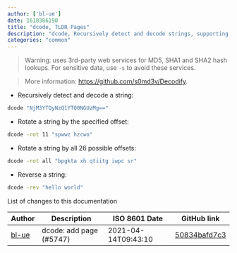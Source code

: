 ```yaml
---
author: ['bl-ue']
date: 1618386190
title: "dcode, TLDR Pages"
description: "dcode, Recursively detect and decode strings, supporting hex, decimal, binary, base64, URL, FromChar encodings, Caesar ciphers, and MD5, SHA1, and SHA2 hashes."
categories: "common"
---
```

> Warning: uses 3rd-party web services for MD5, SHA1 and SHA2 hash lookups. For sensitive data, use `-s` to avoid these services.

> More information: <https://github.com/s0md3v/Decodify>.

- Recursively detect and decode a string:

```bash
dcode "NjM3YTQyNzQ1YTQ0NGUzMg=="
```

- Rotate a string by the specified offset:

```bash
dcode -rot 11 "spwwz hzcwo"
```

- Rotate a string by all 26 possible offsets:

```bash
dcode -rot all "bpgkta xh qtiitg iwpc sr"
```

- Reverse a string:

```bash
dcode -rev "hello world"
```
List of changes to this documentation


Author | Description | ISO 8601 Date | GitHub link
------|-----|-----|-----
[bl-ue](mailto:54780737+bl-ue@users.noreply.github.com) | dcode: add page (#5747) | 2021-04-14T09:43:10 | [50834bafd7c3](https://github.com/tldr-pages/tldr/commit/50834bafd7c3108120319ac476bc6253a7b7e49c)


